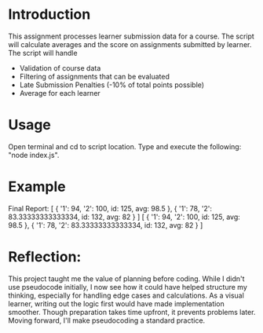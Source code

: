 <h1>Introduction</h1>

This assignment processes learner submission data for a course. The script will calculate averages and the score on assignments submitted by learner. The script will handle 
- Validation of course data
- Filtering of assignments that can be evaluated
- Late Submission Penalties (-10% of total points possible)
- Average for each learner

<h1>Usage</h1>

Open terminal and cd to script location. Type and execute the following: "node index.js".
<h1>Example</h1>

Final Report: [
  { '1': 94, '2': 100, id: 125, avg: 98.5 },
  { '1': 78, '2': 83.33333333333334, id: 132, avg: 82 }
]
[
  { '1': 94, '2': 100, id: 125, avg: 98.5 },
  { '1': 78, '2': 83.33333333333334, id: 132, avg: 82 }
]

<h1>Reflection:</h1>

This project taught me the value of planning before coding. While I didn't use pseudocode initially, I now see how it could have helped structure my thinking, especially for handling edge cases and calculations. As a visual learner, writing out the logic first would have made implementation smoother. Though preparation takes time upfront, it prevents problems later. Moving forward, I'll make pseudocoding a standard practice.